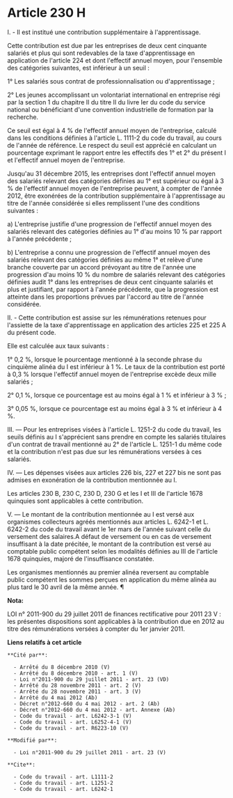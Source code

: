 # Article 230 H

I. - Il est institué une contribution supplémentaire à l'apprentissage.

Cette contribution est due par les entreprises de deux cent cinquante salariés et plus qui sont redevables de la taxe
d'apprentissage en application de l'article 224 et dont l'effectif annuel moyen, pour l'ensemble des catégories suivantes,
est inférieur à un seuil :

1° Les salariés sous contrat de professionnalisation ou d'apprentissage ;

2° Les jeunes accomplissant un volontariat international en entreprise régi par la section 1 du chapitre II du titre II du
livre Ier du code du service national ou bénéficiant d'une convention industrielle de formation par la recherche.

Ce seuil est égal à 4 % de l'effectif annuel moyen de l'entreprise, calculé dans les conditions définies à l'article L.
1111-2 du code du travail, au cours de l'année de référence. Le respect du seuil est apprécié en calculant un pourcentage
exprimant le rapport entre les effectifs des 1° et 2° du présent I et l'effectif annuel moyen de l'entreprise.

Jusqu'au 31 décembre 2015, les entreprises dont l'effectif annuel moyen des salariés relevant des catégories définies au 1°
est supérieur ou égal à 3 % de l'effectif annuel moyen de l'entreprise peuvent, à compter de l'année 2012, être exonérées de
la contribution supplémentaire à l'apprentissage au titre de l'année considérée si elles remplissent l'une des conditions
suivantes :

a) L'entreprise justifie d'une progression de l'effectif annuel moyen des salariés relevant des catégories définies au 1°
d'au moins 10 % par rapport à l'année précédente ;

b) L'entreprise a connu une progression de l'effectif annuel moyen des salariés relevant des catégories définies au même 1°
et relève d'une branche couverte par un accord prévoyant au titre de l'année une progression d'au moins 10 % du nombre de
salariés relevant des catégories définies audit 1° dans les entreprises de deux cent cinquante salariés et plus et
justifiant, par rapport à l'année précédente, que la progression est atteinte dans les proportions prévues par l'accord au
titre de l'année considérée.

II. - Cette contribution est assise sur les rémunérations retenues pour l'assiette de la taxe d'apprentissage en application
des articles 225 et 225 A du présent code.

Elle est calculée aux taux suivants :

1° 0,2 %, lorsque le pourcentage mentionné à la seconde phrase du cinquième alinéa du I est inférieur à 1 %. Le taux de la
contribution est porté à 0,3 % lorsque l'effectif annuel moyen de l'entreprise excède deux mille salariés ;

2° 0,1 %, lorsque ce pourcentage est au moins égal à 1 % et inférieur à 3 % ;

3° 0,05 %, lorsque ce pourcentage est au moins égal à 3 % et inférieur à 4 %.

III. ― Pour les entreprises visées à l'article L. 1251-2 du code du travail, les seuils définis au I s'apprécient sans
prendre en compte les salariés titulaires d'un contrat de travail mentionné au 2° de l'article L. 1251-1 du même code et la
contribution n'est pas due sur les rémunérations versées à ces salariés. 

IV. ― Les dépenses visées aux articles 226 bis, 227 et 227 bis ne sont pas admises en exonération de la contribution
mentionnée au I. 

Les articles 230 B, 230 C, 230 D, 230 G et les I et III de l'article 1678 quinquies sont applicables à cette contribution.

V. ― Le montant de la contribution mentionnée au I est versé aux organismes collecteurs agréés mentionnés aux articles L.
6242-1 et L. 6242-2 du code du travail avant le 1er mars de l'année suivant celle du versement des salaires.A défaut de
versement ou en cas de versement insuffisant à la date précitée, le montant de la contribution est versé au comptable public
compétent selon les modalités définies au III de l'article 1678 quinquies, majoré de l'insuffisance constatée. 

Les organismes mentionnés au premier alinéa reversent au comptable public compétent les sommes perçues en application du même
alinéa au plus tard le 30 avril de la même année. ¶

**Nota:**

LOI n° 2011-900 du 29 juillet 2011 de finances rectificative pour 2011 23 V : les présentes dispositions sont applicables à
la contribution due en 2012 au titre des rémunérations versées à compter du 1er janvier 2011.

**Liens relatifs à cet article**

	**Cité par**:

	  - Arrêté du 8 décembre 2010 (V)
	  - Arrêté du 8 décembre 2010 - art. 1 (V)
	  - Loi n°2011-900 du 29 juillet 2011 - art. 23 (VD)
	  - Arrêté du 28 novembre 2011 - art. 2 (V)
	  - Arrêté du 28 novembre 2011 - art. 3 (V)
	  - Arrêté du 4 mai 2012 (Ab)
	  - Décret n°2012-660 du 4 mai 2012 - art. 2 (Ab)
	  - Décret n°2012-660 du 4 mai 2012 - art. Annexe (Ab)
	  - Code du travail - art. L6242-3-1 (V)
	  - Code du travail - art. L6252-4-1 (V)
	  - Code du travail - art. R6223-10 (V)

	**Modifié par**:

	  - Loi n°2011-900 du 29 juillet 2011 - art. 23 (V)

	**Cite**:

	  - Code du travail - art. L1111-2
	  - Code du travail - art. L1251-2
	  - Code du travail - art. L6242-1
